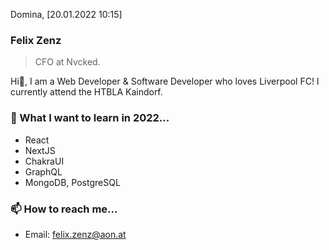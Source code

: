 Domina, [20.01.2022 10:15]
### Felix Zenz

> CFO at Nvcked.

Hi👋, I am a Web Developer & Software Developer who loves Liverpool FC! I currently attend the HTBLA Kaindorf.

### 🌱 What I want to learn in 2022...

- React
- NextJS
- ChakraUI
- GraphQL
- MongoDB, PostgreSQL

### 📫 How to reach me...

- Email: [felix.zenz@aon.at](mailto:felix.zenz@aon.at)
